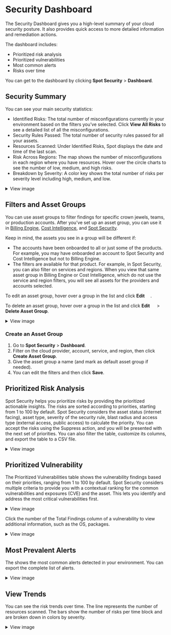 # Security Dashboard

The Security Dashboard gives you a high-level summary of your cloud security posture. It also provides quick access to more detailed information and remediation actions.

The dashboard includes:

* Prioritized risk analysis
* Prioritized vulnerabilities
* Most common alerts
* Risks over time

You can get to the dashboard by clicking **Spot Security** > **Dashboard**. 

## Security Summary

You can see your main security statistics:
* Identified Risks: The total number of misconfigurations currently in your environment based on the filters you’ve selected. Click **View All Risks** to see a detailed list of all the misconfigurations.
* Security Rules Passed: The total number of security rules passed for all your assets.
* Resources Scanned: Under Identified Risks, Spot displays the date and time of the last scan.
* Risk Across Regions: The map shows the number of misconfigurations in each region where you have resources. Hover over the circle charts to see the number of low, medium, and high risks.
* Breakdown by Severity: A color key shows the total number of risks per severity level including high, medium, and low.

 <details>
   <summary markdown="span">View image</summary>

   <img width=450 src="https://github.com/user-attachments/assets/5447810e-da9c-4ccc-8d1b-be23fdfed8ed">

   </details>

## Filters and Asset Groups

You can use asset groups to filter findings for specific crown jewels, teams, or production accounts. After you’ve set up an asset group, you can use it in [Billing Engine](billing-engine/), [Cost Intelligence](cost-intelligence/), and [Spot Security](spot-security/).

Keep in mind, the assets you see in a group will be different if:

* The accounts have been onboarded to all or just some of the products. For example, you may have onboarded an account to Spot Security and Cost Intelligence but not to Billing Engine.
* The filters are available for that product. For example, in Spot Security, you can also filter on services and regions. When you view that same asset group in Billing Engine or Cost Intelligence, which do not use the service and region filters, you will see all assets for the providers and accounts selected.

To edit an asset group, hover over a group in the list and click **Edit** <img height=14 src="https://github.com/user-attachments/assets/63025d14-99a6-4e5d-9601-6beb1fce7792">.

To delete an asset group, hover over a group in the list and click **Edit** <img height=14 src="https://github.com/user-attachments/assets/63025d14-99a6-4e5d-9601-6beb1fce7792"> > **Delete Asset Group**.

 <details>
   <summary markdown="span">View image</summary>

   <img width=250 src="https://github.com/user-attachments/assets/cc60b0dc-5544-44ae-8812-2a2dda3d3ac0">

</details>

### Create an Asset Group

1. Go to **Spot Security** > **Dashboard**.
2. Filter on the cloud provider, account, service, and region, then click **Create Asset Group**.
3. Give the asset group a name (and mark as default asset group if needed).
4. You can edit the filters and then click **Save**.

## Prioritized Risk Analysis

Spot Security helps you prioritize risks by providing the prioritized actionable insights. The risks are sorted according to priorities, starting from 1 to 100 by default. Spot Security considers the asset status (internet facing), asset type, severity of the security rule, blast radius and access type (external access, public access) to calculate the priority. You can accept the risks using the Suppress action, and you will be presented with the next set of priorities. You can also filter the table, customize its columns, and export the table to a CSV file.  

 <details>
   <summary markdown="span">View image</summary>

   <img width=900 src="https://github.com/user-attachments/assets/50c7a07b-da01-4f1e-a3d3-1d4515095b6c">


   </details>

## Prioritized Vulnerability

The Prioritized Vulnerabilities table shows the vulnerability findings based on their priorities, ranging from 1 to 100 by default. Spot Security considers multiple criteria to provide you with a contextual ranking for the common vulnerabilities and exposures (CVE) and the asset. This lets you identify and address the most critical vulnerabilities first.

 <details>
   <summary markdown="span">View image</summary>

  <img src="https://github.com/spotinst/help/assets/106514736/cb2872db-e221-469e-a92d-658feacd6e88">

  </details>

Click the number of the Total Findings column of a vulnerability to view additional information, such as the OS, packages.

 <details>
   <summary markdown="span">View image</summary>

   <img src="https://github.com/spotinst/help/assets/106514736/d75dbf9d-44f0-472a-87c2-b615497082d6">

   </details>

## Most Prevalent Alerts

The shows the most common alerts detected in your environment. You can export the complete list of alerts.  

 <details>
   <summary markdown="span">View image</summary>

   <img src="/spot-security/_media/dashboard-2.png" />

   </details>

## View Trends

You can see the risk trends over time. The line represents the number of resources scanned. The bars show the number of risks per time block and are broken down in colors by severity.

 <details>
   <summary markdown="span">View image</summary>

   <img src="/spot-security/_media/spot-security-dashboard-e.png" />

   </details>
